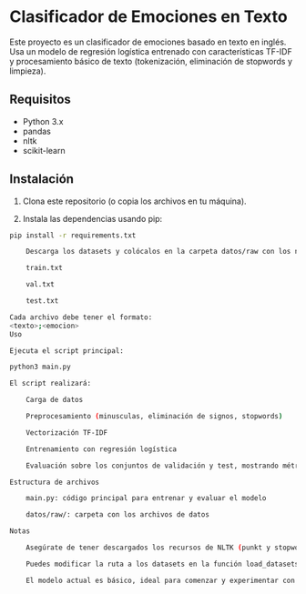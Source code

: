 # Clasificador de Emociones en Texto

Este proyecto es un clasificador de emociones basado en texto en inglés. Usa un modelo de regresión logística entrenado con características TF-IDF y procesamiento básico de texto (tokenización, eliminación de stopwords y limpieza).

## Requisitos

- Python 3.x
- pandas
- nltk
- scikit-learn

## Instalación

1. Clona este repositorio (o copia los archivos en tu máquina).

2. Instala las dependencias usando pip:

```bash
pip install -r requirements.txt

    Descarga los datasets y colócalos en la carpeta datos/raw con los nombres:

    train.txt

    val.txt

    test.txt

Cada archivo debe tener el formato:
<texto>;<emocion>
Uso

Ejecuta el script principal:

python3 main.py

El script realizará:

    Carga de datos

    Preprocesamiento (minusculas, eliminación de signos, stopwords)

    Vectorización TF-IDF

    Entrenamiento con regresión logística

    Evaluación sobre los conjuntos de validación y test, mostrando métricas (accuracy, precision, recall, f1-score).

Estructura de archivos

    main.py: código principal para entrenar y evaluar el modelo

    datos/raw/: carpeta con los archivos de datos

Notas

    Asegúrate de tener descargados los recursos de NLTK (punkt y stopwords). El script los descargará automáticamente si es necesario.

    Puedes modificar la ruta a los datasets en la función load_datasets() si tus archivos están en otra ubicación.

    El modelo actual es básico, ideal para comenzar y experimentar con técnicas más avanzadas.